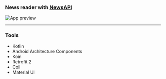 ### News reader with [NewsAPI](https://newsapi.org/)

![App preview](preview.gif)

---

### Tools

- Kotlin
- Android Architecture Components
- Koin
- Retrofit 2
- Coil
- Material UI